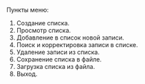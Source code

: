 Пункты меню:
1. Создание списка. 
2. Просмотр списка.
3. Добавление в список  новой записи.
4. Поиск и корректировка записи в списке.
5. Удаление записи из списка.
6. Сохранение списка в файле.
7. Загрузка списка из файла.
8. Выход.